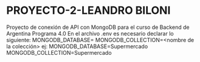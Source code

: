# PROYECTO-2-LEANDRO BILONI
 Proyecto de conexión de API con MongoDB para el curso de Backend de Argentina Programa 4.0
 En el archivo .env es necesario declarar lo siguiente:
 MONGODB_DATABASE= <nombre de la base de datos>
 MONGODB_COLLECTION=<nombre de la colección>
 ej:
 MONGODB_DATABASE=Supermercado
 MONGODB_COLLECTION=Supermercado
